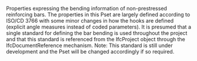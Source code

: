 ﻿Properties expressing the bending information of non-prestressed reinforcing bars. The properties in this Pset are largely defined according to ISO/CD 3766 with some minor changes in how the hooks are defined (explicit angle measures instead of coded parameters). It is presumed that a single standard for defining the bar bending is used throughout the project and that this standard is referenced from the IfcProject object through the IfcDocumentReference mechanism. Note: This standard is still under development and the Pset will be changed accordingly if so required.